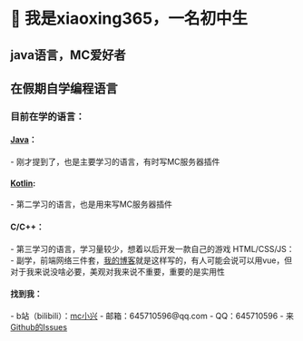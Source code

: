 <h1>👋 我是xiaoxing365，一名初中生</h1>
<h2>java语言，MC爱好者</h2>
<h2>在假期自学编程语言</h2>
<h3>目前在学的语言：</h3>
<h4><a href="https://www.java.com/zh-CN/">Java<a>：</h4>
- 刚才提到了，也是主要学习的语言，有时写MC服务器插件
<h4><a href="https://www.kotlincn.net/">Kotlin<a>:</h4>
- 第二学习的语言，也是用来写MC服务器插件
<h4>C/C++：</h4>
- 第三学习的语言，学习量较少，想着以后开发一款自己的游戏
</h4>HTML/CSS/JS：</h4>
- 副学，前端网络三件套，<a href="https://645710596.github.io/xiaoxing/">我的博客<a>就是这样写的，有人可能会说可以用vue，但对于我来说没啥必要，美观对我来说不重要，重要的是实用性

<h4>找到我：</h4>
- b站（bilibili）：<a href="https://space.bilibili.com/2024358517?spm_id_from=333.1007.0.0">mc小兴<a>
- 邮箱：645710596@qq.com
- QQ：645710596
- 来<a href="https://github.com/645710596/645710596/issues">Github的Issues<a>
